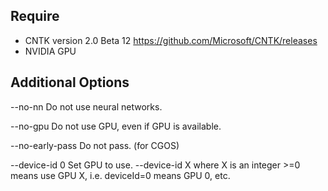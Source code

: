 Require
-------
- CNTK version 2.0 Beta 12
  https://github.com/Microsoft/CNTK/releases
- NVIDIA GPU


Additional Options
------------------
--no-nn            Do not use neural networks.

--no-gpu           Do not use GPU, even if GPU is available.

--no-early-pass    Do not pass.
                   (for CGOS)

--device-id 0      Set GPU to use.
                   --device-id X where X is an integer >=0 means use GPU X, i.e. deviceId=0 means GPU 0, etc.
